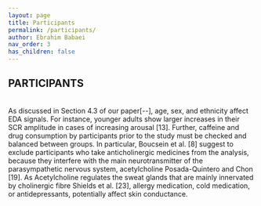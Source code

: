 ```yaml
---
layout: page
title: Participants
permalink: /participants/
author: Ebrahim Babaei
nav_order: 3
has_children: false
---
```


## PARTICIPANTS
<br>
As discussed in Section 4.3 of our paper[--], age, sex, and ethnicity affect EDA signals. For instance, younger adults show
larger increases in their SCR amplitude in cases of increasing arousal [13]. Further, caffeine and drug consumption
by participants prior to the study must be checked and balanced between groups. In particular, Boucsein et al. [8]
suggest to exclude participants who take anticholinergic medicines from the analysis, because they interfere with
the main neurotransmitter of the parasympathetic nervous system, acetylcholine Posada-Quintero and Chon [19]. As
Acetylcholine regulates the sweat glands that are mainly innervated by cholinergic fibre Shields et al. [23], allergy
medication, cold medication, or antidepressants, potentially affect skin conductance.